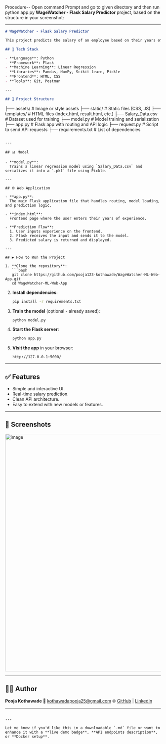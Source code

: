 
Procedure--
Open command Prompt and go to given directory and then run python app.py
**WageWatcher - Flask Salary Predictor** project, based on the structure in your screenshot:

---

```md
# WageWatcher - Flask Salary Predictor

This project predicts the salary of an employee based on their years of experience using a machine learning model and serves predictions via a Flask web application.

## 🔧 Tech Stack

- **Language**: Python  
- **Framework**: Flask  
- **Machine Learning**: Linear Regression  
- **Libraries**: Pandas, NumPy, Scikit-learn, Pickle  
- **Frontend**: HTML, CSS  
- **Tools**: Git, Postman

---

## 📁 Project Structure

```

├── assets/                 # Image or style assets
├── static/                 # Static files (CSS, JS)
├── templates/              # HTML files (index.html, result.html, etc.)
├── Salary\_Data.csv         # Dataset used for training
├── model.py                # Model training and serialization
├── app.py                  # Flask app with routing and API logic
├── request.py              # Script to send API requests
├── requirements.txt        # List of dependencies

````

---

## 📊 Model

- **model.py**:  
  Trains a linear regression model using `Salary_Data.csv` and serializes it into a `.pkl` file using Pickle.

---

## 🌐 Web Application

- **app.py**:  
  The main Flask application file that handles routing, model loading, and prediction logic.
  
- **index.html**:  
  Frontend page where the user enters their years of experience.

- **Prediction Flow**:
  1. User inputs experience on the frontend.
  2. Flask receives the input and sends it to the model.
  3. Predicted salary is returned and displayed.

---

## ▶️ How to Run the Project

1. **Clone the repository**:
   ```bash
   git clone https://github.com/pooja123-kothawade/WageWatcher-ML-Web-App.git
   cd WageWatcher-ML-Web-App
````

2. **Install dependencies**:

   ```bash
   pip install -r requirements.txt
   ```

3. **Train the model** (optional - already saved):

   ```bash
   python model.py
   ```

4. **Start the Flask server**:

   ```bash
   python app.py
   ```

5. **Visit the app** in your browser:

   ```
   http://127.0.0.1:5000/
   ```

---

## ✅ Features

* Simple and interactive UI.
* Real-time salary prediction.
* Clean API architecture.
* Easy to extend with new models or features.

---

## 📸 Screenshots

<img width="1366" height="768" alt="image" src="https://github.com/user-attachments/assets/617d5e00-a9ef-4862-a121-3faeb2a90f8e" />


---

## 🙋‍♀️ Author

**Pooja Kothawade**
📧 [kothawadapooja25@gmail.com](mailto:kothawadapooja25@gmail.com)
🌐 [GitHub](https://github.com/pooja123-kothawade) | [LinkedIn](https://www.linkedin.com/in/pooja-kothawade/)

---


```

---

Let me know if you'd like this in a downloadable `.md` file or want to enhance it with a **live demo badge**, **API endpoints description**, or **Docker setup**.
```
